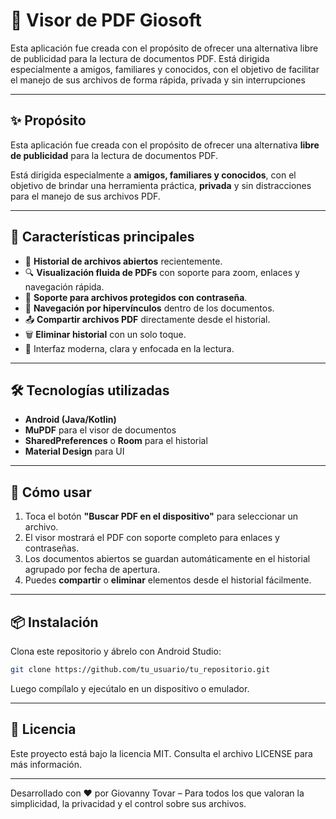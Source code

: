# 📘 Visor de PDF Giosoft

Esta aplicación fue creada con el propósito de ofrecer una alternativa libre de publicidad para la lectura de documentos PDF. 
Está dirigida especialmente a amigos, familiares y conocidos, con el objetivo de facilitar el manejo de sus archivos de forma rápida, privada y sin interrupciones

---

## ✨ Propósito

Esta aplicación fue creada con el propósito de ofrecer una alternativa **libre de publicidad** para la lectura de documentos PDF.

Está dirigida especialmente a **amigos, familiares y conocidos**, con el objetivo de brindar una herramienta práctica, **privada** y sin distracciones para el manejo de sus archivos PDF.

---

## 🧩 Características principales

- 📂 **Historial de archivos abiertos** recientemente.
- 🔍 **Visualización fluida de PDFs** con soporte para zoom, enlaces y navegación rápida.
- 🔐 **Soporte para archivos protegidos con contraseña**.
- 🔗 **Navegación por hipervínculos** dentro de los documentos.
- 📤 **Compartir archivos PDF** directamente desde el historial.
- 🗑️ **Eliminar historial** con un solo toque.
- 🎨 Interfaz moderna, clara y enfocada en la lectura.

---

## 🛠️ Tecnologías utilizadas

- **Android (Java/Kotlin)**
- **MuPDF** para el visor de documentos
- **SharedPreferences** o **Room** para el historial
- **Material Design** para UI

---

## 🚀 Cómo usar

1. Toca el botón **"Buscar PDF en el dispositivo"** para seleccionar un archivo.
2. El visor mostrará el PDF con soporte completo para enlaces y contraseñas.
3. Los documentos abiertos se guardan automáticamente en el historial agrupado por fecha de apertura.
4. Puedes **compartir** o **eliminar** elementos desde el historial fácilmente.
  
---

## 📦 Instalación

Clona este repositorio y ábrelo con Android Studio:

```bash
git clone https://github.com/tu_usuario/tu_repositorio.git
```

Luego compílalo y ejecútalo en un dispositivo o emulador.

---

## 📄 Licencia
Este proyecto está bajo la licencia MIT. Consulta el archivo LICENSE para más información.

---

Desarrollado con ❤️ por Giovanny Tovar – Para todos los que valoran la simplicidad, la privacidad y el control sobre sus archivos.
